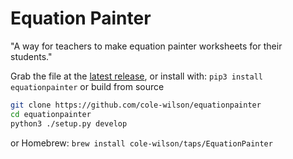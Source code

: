# Equation Painter
"A way for teachers to make equation painter worksheets for their students."

Grab the file at the [latest release](https://github.com/cole-wilson/equationpainter/releases/latest), or install with:
`pip3 install equationpainter`
or build from source
```bash
git clone https://github.com/cole-wilson/equationpainter
cd equationpainter
python3 ./setup.py develop
```
or Homebrew:
`brew install cole-wilson/taps/EquationPainter`